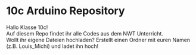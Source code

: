 # 10c Arduino Repository

Hallo Klasse 10c! <br>
Auf diesem Repo findet ihr alle Codes aus dem NWT Unterricht. <br>
Wollt ihr eigene Dateien hochladen? Erstellt einen Ordner mit euren Namen (z.B. Louis_Michi) und ladet ihn hoch!
